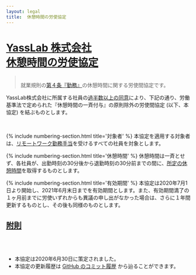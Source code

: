 ```yaml
---
layout: legal
title:  休憩時間の労使協定
---
```


<div class="text-center">
  <h1 id="top"><a href="#top">YassLab 株式会社<br>休憩時間の労使協定</a></h1>
</div>

<blockquote style="padding-top: 15px;">就業規則の<a href="/ja/docs/work-regulations/#4-勤%E3%80%80務">第４条『勤務』</a>の休憩時間に関する労使間協定です。</blockquote>

YassLab株式会社に所属する社員の[過半数以上の同意](https://github.com/yasslab/yasslab.jp/pull/348)により、下記の通り、労働基準法で定められた『休憩時間の一斉付与』の原則除外の労使間協定 (以下、本協定) を結ぶものとします。

<br>


{% include numbering-section.html title='対象者' %}
本協定を適用する対象者は、[リモートワーク勤務手当](/ja/docs/wage-regulations/#14-%E3%83%AA%E3%83%A2%E3%83%BC%E3%83%88%E3%83%AF%E3%83%BC%E3%82%AF%E5%8B%A4%E5%8B%99%E6%89%8B%E5%BD%93%E3%81%AE%E6%94%AF%E7%B5%A6)を受けるすべての社員を対象とします。

{% include numbering-section.html title='休憩時間' %}
休憩時間は一斉とせず、各社員が、出勤時刻の30分後から退勤時刻の30分前までの間に、[所定の休憩時間](/ja/docs/work-regulations/#4-%E5%8B%A4%E3%80%80%E5%8B%99)を取得するものとします。

{% include numbering-section.html title='有効期間' %}
本協定は2020年7月1日より開始し、2021年6月末日までを有効期間とします。また、有効期間満了の１ヶ月前までに労使いずれからも異議の申し出がなかった場合は、さらに１年間更新するものとし、その後も同様のものとします。

<h2 id="附則" style="padding-bottom: 50px;"><a href="#附則">附則</a></h2>

- 本協定は2020年6月30日に策定されました。
- 本協定の更新履歴は [GitHub のコミット履歴](https://github.com/yasslab/yasslab.jp/commits/master/ja/docs/privacybreaktime-agreement/index.md) から辿ることができます。
